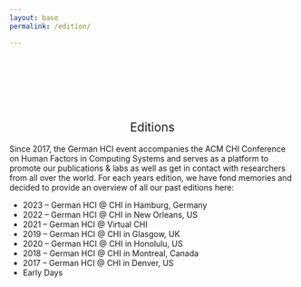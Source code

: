 ```yaml
---
layout: base
permalink: /edition/

---
```

<br>
<br>
<br>
<br>
<br>
<h2 style="font-weight: 400; text-align: center"> Editions </h2>

Since 2017, the German HCI event accompanies the ACM CHI Conference on Human Factors in Computing Systems and serves as a platform to promote our publications & labs as well as get in contact with researchers from all over the world. For each years edition, we have fond memories and decided to provide an overview of all our past editions here:

- 2023 – German HCI @ CHI in Hamburg, Germany
- 2022 – German HCI @ CHI in New Orleans, US
- 2021 – German HCI @ Virtual CHI
- 2019 – German HCI @ CHI in Glasgow, UK
- 2020 – German HCI @ CHI in Honolulu, US
- 2018 – German HCI @ CHI in Montreal, Canada
- 2017 – German HCI @ CHI in Denver, US
- Early Days


